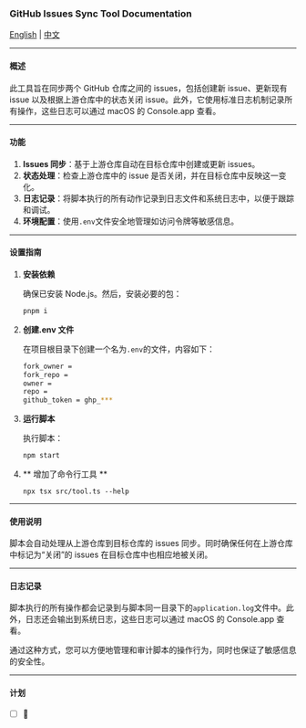 ### GitHub Issues Sync Tool Documentation

[English](README.md) | [中文](README.cn.md)

---

#### 概述

此工具旨在同步两个 GitHub 仓库之间的 issues，包括创建新 issue、更新现有 issue 以及根据上游仓库中的状态关闭 issue。此外，它使用标准日志机制记录所有操作，这些日志可以通过 macOS 的 Console.app 查看。

---

#### 功能

1. **Issues 同步**：基于上游仓库自动在目标仓库中创建或更新 issues。
2. **状态处理**：检查上游仓库中的 issue 是否关闭，并在目标仓库中反映这一变化。
3. **日志记录**：将脚本执行的所有动作记录到日志文件和系统日志中，以便于跟踪和调试。
4. **环境配置**：使用`.env`文件安全地管理如访问令牌等敏感信息。

---

#### 设置指南

1. **安装依赖**

   确保已安装 Node.js。然后，安装必要的包：

   ```bash
   pnpm i
   ```

2. **创建.env 文件**

   在项目根目录下创建一个名为`.env`的文件，内容如下：

   ```bash
   fork_owner =
   fork_repo =
   owner =
   repo =
   github_token = ghp_***
   ```

3. **运行脚本**

   执行脚本：

   ```bash
   npm start
   ```

4. ** 增加了命令行工具 **
   ```
   npx tsx src/tool.ts --help
   ```

---

#### 使用说明

脚本会自动处理从上游仓库到目标仓库的 issues 同步。同时确保任何在上游仓库中标记为“关闭”的 issues 在目标仓库中也相应地被关闭。

---

#### 日志记录

脚本执行的所有操作都会记录到与脚本同一目录下的`application.log`文件中。此外，日志还会输出到系统日志，这些日志可以通过 macOS 的 Console.app 查看。

通过这种方式，您可以方便地管理和审计脚本的操作行为，同时也保证了敏感信息的安全性。

---

#### 计划

- [ ] 🚀
